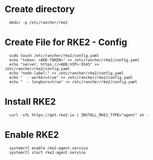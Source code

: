 # Create directory
```
  mkdir -p /etc/rancher/rke2
```
# Create File for RKE2 - Config
```
  sudo touch /etc/rancher/rke2/config.yaml
  echo "token: <ADD-TOKEN>" >> /etc/rancher/rke2/config.yaml
  echo "server: https://<ADD-VIP>:9345" >> /etc/rancher/rke2/config.yaml
  echo "node-label:" >> /etc/rancher/rke2/config.yaml
  echo "  - worker=true" >> /etc/rancher/rke2/config.yaml
  echo "  - longhorn=true" >> /etc/rancher/rke2/config.yaml
```
# Install RKE2
```
  curl -sfL https://get.rke2.io | INSTALL_RKE2_TYPE="agent" sh -
```
# Enable RKE2
```
  systemctl enable rke2-agent.service
  systemctl start rke2-agent.service
```